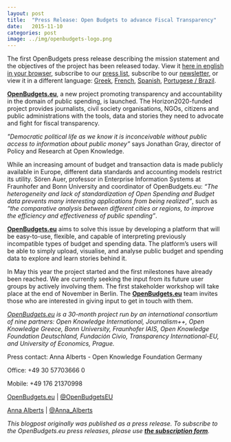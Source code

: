 ```yaml
---
layout: post
title:  "Press Release: Open Budgets to advance Fiscal Transparency"
date:   2015-11-10
categories: post
image: ../img/openbudgets-logo.png
---
```

The first OpenBudgets press release describing the mission statement and the objectives of the project has been released today. View it [here in english in your browser](http://us5.campaign-archive1.com/?u=929f1e07936386d34833e20d1&id=9c8bb8a81e&e=%5BUNIQID%5D), subscribe to our [press list](http://eepurl.com/bFBUVX), subscribe to our [newsletter](http://eepurl.com/bFBWSP), or view it in a different language: 
[Greek]({{site.baseurl}}/assets/press_releases/pr1-greek.pdf),
[French]({{site.baseurl}}/assets/press_releases/pr1-french.pdf),
[Spanish]({{site.baseurl}}/assets/press_releases/pr1-spanish.pdf),
[Portugese / Brazil]({{site.baseurl}}/assets/press_releases/pr1-portugese-brazil.pdf).

[**OpenBudgets.eu**](http://openbudgets.eu/), a new project promoting transparency and accountability in the domain of public spending, is launched. The Horizon2020-funded project provides journalists, civil society organisations, NGOs, citizens and public administrations with the tools, data and stories they need to advocate and fight for fiscal transparency. 

*"Democratic political life as we know it is inconceivable without public access to information about public money”* says Jonathan Gray, director of Policy and Research at Open Knowledge. 
 
While an increasing amount of budget and transaction data is made publicly available in Europe, different data standards and accounting models restrict its utility. Sören Auer, professor in Enterprise Information Systems at Fraunhofer and Bonn University and coordinator of OpenBudgets.eu: *“The heterogeneity and lack of standardization of Open Spending and Budget data prevents many interesting applications from being realized”*, such as *“the comparative analysis between different cities or regions, to improve the efficiency and effectiveness of public spending”*.

[**OpenBudgets.eu**](http://openbudgets.eu/) aims to solve this issue by developing a platform that will be easy-to-use, flexible, and capable of interpreting previously incompatible types of budget and spending data. The platform’s users will be able to simply upload, visualise, and analyse public budget and spending data to explore and learn stories behind it. 

In May this year the project started and the first milestones have already been reached. We are currently seeking the input from its future user groups by actively involving them. The first stakeholder workshop will take place at the end of November in Berlin. The [**OpenBudgets.eu**](http://openbudgets.eu/) team invites those who are interested in giving input to get in touch with them. 

*[OpenBudgets.eu](http://openbudgets.eu/) is a 30-month project run by an international consortium of nine partners: Open Knowledge International, Journalism++, Open Knowledge Greece, Bonn University, Fraunhofer IAIS, Open Knowledge Foundation Deutschland, Fundación Civio, Transparency International-EU, and University of Economics, Prague.* 

Press contact: 
Anna Alberts - Open Knowledge Foundation Germany

Office: +49 30 57703666 0

Mobile: +49 176 21370998

[OpenBudgets.eu](http://openbudgets.eu/) | [@OpenBudgetsEU](https://twitter.com/OpenBudgetsEU)

[Anna Alberts](mailto:anna.alberts@okfn.de) | [@Anna_Alberts](https://twitter.com/Anna_Alberts)

*This blogpost originally was published as a press release. To subscribe to the OpenBudgets.eu press releases, please use [**the subscription form**](http://eepurl.com/bFAutH).*
